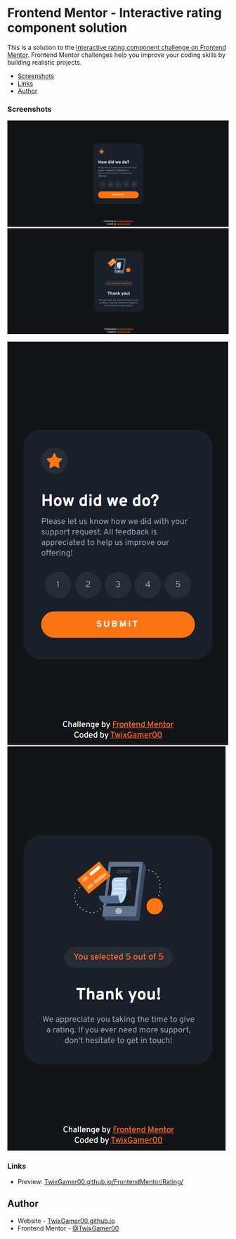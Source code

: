# Frontend Mentor - Interactive rating component solution

This is a solution to the [Interactive rating component challenge on Frontend Mentor](https://www.frontendmentor.io/challenges/interactive-rating-component-koxpeBUmI). Frontend Mentor challenges help you improve your coding skills by building realistic projects.

- [Screenshots](#screenshot)
- [Links](#links)
- [Author](#author)

### Screenshots

![](./images/Desktop1.png)
![](./images/Desktop2.png)

![](./images/Mobile1.png)
![](./images/Mobile2.png)

### Links

- Preview: [TwixGamer00.github.io/FrontendMentor/Rating/](https://twixgamer00.github.io/FrontendMentor/Rating/)

## Author

- Website - [TwixGamer00.github.io](https://twixgamer00.github.io/)
- Frontend Mentor - [@TwixGamer00](https://www.frontendmentor.io/profile/TwixGamer00)
